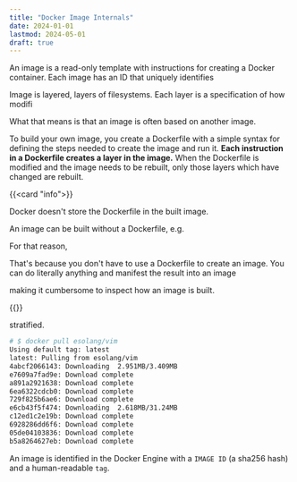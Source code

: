 ```yaml
---
title: "Docker Image Internals"
date: 2024-01-01
lastmod: 2024-05-01
draft: true
---
```


An image is a read-only template with instructions for creating a Docker container.
Each image has an ID that uniquely identifies


Image is layered, layers of filesystems.
Each layer is a specification of how modifi

What that means is that an image is often based on another image.

To build your own image, you create a Dockerfile with a simple syntax for defining the steps needed to create the image and run it. 
**Each instruction in a Dockerfile creates a layer in the image.**
When the Dockerfile is modified and the image needs to be rebuilt, only those layers which have changed are rebuilt.


{{<card "info">}}

Docker doesn't store the Dockerfile in the built image.

An image can be built without a Dockerfile, e.g. 

For that reason,    

That's because you don't have to use a Dockerfile to create an image.
You can do literally anything and manifest the result into an image

making it cumbersome to inspect how an image is built.



{{</card>}}



 stratified.

```sh
# $ docker pull esolang/vim
Using default tag: latest
latest: Pulling from esolang/vim
4abcf2066143: Downloading  2.951MB/3.409MB
e7609a7fad9e: Download complete 
a891a2921638: Download complete 
6ea6322cdcb0: Download complete 
729f825b6ae6: Download complete 
e6cb43f5f474: Downloading  2.618MB/31.24MB
c12ed1c2e19b: Download complete 
6928286dd6f6: Download complete 
05de04103836: Download complete 
b5a8264627eb: Download complete 
```

An image is identified in the Docker Engine with a `IMAGE ID` (a sha256 hash) and a human-readable `tag`.
